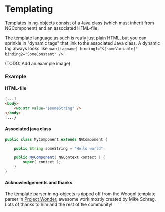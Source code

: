 # Templating

Templates in ng-objects consist of a Java class (which must inherit from NGComponent) and an associated HTML-file.

The template language as such is really just plain HTML, but you can sprinkle in "dynamic tags" that link to the associated Java class.
A dynamic tag always looks like ```<wo:[tagname] binding1="$[someVariable]" binding2="SomeConstant" />```.

(TODO: Add an example image)

### Example

#### HTML-file

```html
[...]
<body>
	<wo:str value="$someString" />
</body>
[...}
```

#### Associated java class

```java
public class MyComponent extends NGComponent {

	public String someString = "Hello world";

	public MyComponent( NGContext context ) {
		super( context );
	}
}
```

#### Acknowledgements and thanks

The template parser in ng-objects is ripped off from the Woognl template parser in [Project Wonder](https://github.com/wocommunity/wonder), awesome work mostly created by Mike Schrag. Lots of thanks to him and the rest of the community!